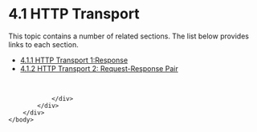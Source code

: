 <html dir="LTR" xmlns:mshelp="http://msdn.microsoft.com/mshelp" xmlns:ddue="http://ddue.schemas.microsoft.com/authoring/2003/5" xmlns:xlink="http://www.w3.org/1999/xlink" xmlns:tool="http://www.microsoft.com/tooltip">
    <head>
        <meta http-equiv="Content-Type" content="text/html; CHARSET=utf-8"></meta>
        <meta name="save" content="history"></meta>
        <title>4.1 HTTP Transport</title>
        <xml>
            <mshelp:toctitle title="4.1 HTTP Transport"></mshelp:toctitle>
            <mshelp:rltitle title="[MS-SSAS8]: HTTP Transport"></mshelp:rltitle>
            <mshelp:keyword index="A" term="f192e205-edc7-4973-b51a-2643cb6bd6cb"></mshelp:keyword>
            <mshelp:attr name="DCSext.ContentType" value="open specification"></mshelp:attr>
            <mshelp:attr name="AssetID" value="f192e205-edc7-4973-b51a-2643cb6bd6cb"></mshelp:attr>
            <mshelp:attr name="TopicType" value="kbRef"></mshelp:attr>
            <mshelp:attr name="DCSext.Title" value="[MS-SSAS8]: HTTP Transport" />
        </xml>
    </head>
    <body>
        <div id="header">
            <h1 class="heading">4.1 HTTP Transport</h1>
        </div>
        <div id="mainSection">
            <div id="mainBody">
                <div id="allHistory" class="saveHistory"></div>
                <div id="sectionSection0" class="section" name="collapseableSection">
                    <p>This topic contains a number of related sections. The list below provides links to each section.<br /></p><ul><li><span><a href="62245ae4-3596-4498-8c09-aea2dcaeee72.md">4.1.1 HTTP Transport 1:Response</a></span></li><li><span><a href="5a18f872-0551-46b5-b135-530510959a65.md">4.1.2 HTTP Transport 2: Request-Response Pair</a></span></li></ul><p><br /></p>


                </div>
            </div>
        </div>
    </body>
</html>